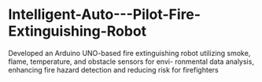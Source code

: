 # Intelligent-Auto---Pilot-Fire-Extinguishing-Robot
Developed an Arduino UNO-based fire extinguishing robot utilizing smoke, flame, temperature, and obstacle sensors for envi- ronmental data analysis, enhancing fire hazard detection and reducing risk for firefighters
